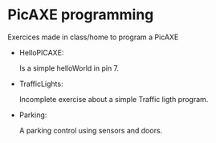 # PicAXE programming
Exercices made in class/home to program a PicAXE
* HelloPICAXE:

	Is a simple helloWorld in pin 7.

* TrafficLights:

	Incomplete exercise about a simple Traffic ligth program.

* Parking:

	A parking control using sensors and doors.

